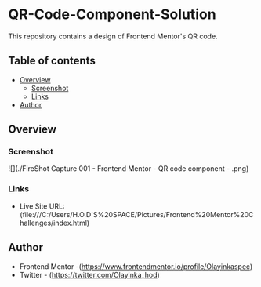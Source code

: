 # QR-Code-Component-Solution
This repository contains a design of Frontend Mentor's QR code. 

## Table of contents

- [Overview](#overview)
  - [Screenshot](#screenshot)
  - [Links](#links)
- [Author](#author)

## Overview

### Screenshot

![](./FireShot Capture 001 - Frontend Mentor - QR code component - .png)

### Links
- Live Site URL: (file:///C:/Users/H.O.D'S%20SPACE/Pictures/Frontend%20Mentor%20Challenges/index.html)

## Author

- Frontend Mentor -(https://www.frontendmentor.io/profile/Olayinkaspec)
- Twitter - (https://twitter.com/Olayinka_hod)
